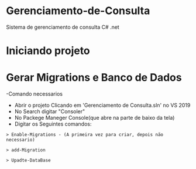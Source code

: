 # Gerenciamento-de-Consulta
Sistema de gerenciamento de consulta C# .net

# Iniciando projeto

# Gerar Migrations e Banco de Dados
 -Comando necessarios
   - Abrir o projeto Clicando em 'Gerenciamento de Consulta.sln' no VS 2019
   - No Search digitar "Consoler"
   - No Packege Maneger Console(que abre na parte de baixo da tela)
   - Digitar os Seguintes comandos:
   
	> Enable-Migrations - (A primeira vez para criar, depois não necessario)
	
	> add-Migration
	
	> Upadte-DataBase
	



